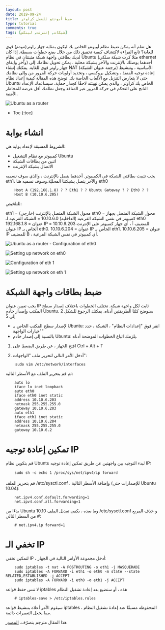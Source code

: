 ```yaml
---
layout: post
date: 2019-09-24
title: ضبط أبونتو للعمل كراوتر
type: tutorial
comments: true
tags: [شبكات, إنترنت, لينكس]
---
```



هل تعلم أنه يمكن ضبط نظام أوبونتو الخاص بك ليكون بمثابة جهاز راوتر(مودم) قوي للغاية؟ تابع القراءة لاكتشاف كيفية تحقيق ذلك من خلال بضع خطوات بسيطة.
إذا كان لديك بطاقتي واجهة شبكة مثبتتان في نظام Ubuntu (مثلا كرت شبكة سلكي ethernet وآخر وايفاي) أحدهما يوصلك بالإنترنت والآخر بشبكة محلية ، يمكن تحويل نظامك إلى جهاز راوتر قوي للغاية. يمكنك إنشاء NAT (ترجمة عنوان الشبكة) الأساسية ، وتنشيط إعادة توجيه المنفذ ، وتشكيل بروكسي ، وتحديد أولويات حركة المرور من وإلى نظامك حتى لا يتعارض التنزيل مع الألعاب الخاصة بك. توضح هذه المقالة كيفية إعداد نظام Ubuntu الخاص بك كراوتر ، والذي يمكن تهيئته لاحقًا كجدار حماية. سيساعدك الإعداد الناتج على التحكم في حركة المرور عبر المنافذ وجعل نظامك أقل عرضة للمخاطر الأمنية.

![Ubuntu as a router](/assets/ubuntu-as-router1.jpg)


* Toc
{:toc}

# انشاء بوابة

الشروط المسبقة لإعداد بوابة هي:

* كمبيوتر مع نظام التشغيل Ubuntu
* اثنين من بطاقات الشبكة
* الاتصال بشبكة الإنترنت

يجب تثبيت بطاقتي الشبكة في الكمبيوتر. أحدهما يتصل بالإنترنت ، والذي سوف نسميه eth1، والآخر يتصل بشبكتنا المحليّة.وسوف نسميه هنا eth0

        Host A (192.168.1.8) ? ? Eth1 ? ? Ubuntu Gateway ? ? Eth0 ? ?
        Host B (10.10.6.205)

للتلخيص:

eth1 = محول الشبكة المتصل بالإنترنت (خارجي)
eth0 = محول الشبكة المتصل بجهاز كمبيوتر في نفس الشبكة الفرعية (الداخلية)
10.10.6.0 = الشبكة الفرعية لـ eth0
192.168.1.8 = عنوان IP للمضيف أ ، أي جهاز كمبيوتر على الإنترنت
10.10.6.203 = عنوان IP الخاص بـ eth0.
10.10.6.204 = عنوان IP الخاص بـ eth1.
10.10.6.205 = عنوان IP للمضيف B ، أي كمبيوتر في نفس الشبكة الفرعية.

![Ubuntu as a router - Configuration of eth0](/assets/ubuntu-as-router2.png)

![Setting up network on eth0](/assets/ubuntu-as-router3.png)

![Configuration of eth 1](/assets/ubuntu-as-router4.png)

![Setting up network on eth 1](/assets/ubuntu-as-router5.png)

# ضبط بطاقات واجهة الشبكة

يجب تعيين عنوان IP ثابت لكل واجهة شبكة. تختلف الخطوات باختلاف إصدار سطح المكتب وإصدار خادم Ubuntu. سنوضح كلتا الطريقتين أدناه. يمكنك الرجوع للشكل 2 إلى 5

* لإصدار سطح المكتب الخاص بـ Ubuntu: انقر فوق "إعدادات النظام" ، الشبكة ، حدد "خيارات الواجهة"
* بالنسبة إلى إصدار خادم Ubuntu: يلزمك اتباع الخطوات الموضحة أدناه.
1. افتح الجهاز ، عن طريق الضغط على Ctrl + Alt + T
2. أدخل الأمر التالي لتحرير ملف "الواجهات":

        sudo vim /etc/network/interfaces
ثم قم بتحرير الملف مع الأسطر التالية:

        auto lo  
        iface lo inet loopback  
        auto eth0  
        iface eth0 inet static  
        address 10.10.6.203  
        netmask 255.255.255.0  
        gateway 10.10.6.203
        auto eth1  
        iface eth1 inet static  
        address 10.10.6.204  
        netmask 255.255.255.0  
        gateway 10.10.6.2

# تمكين إعادة توجيه IP

قم بتكوين نظام Ubuntu لبدء التوجيه بين واجهتين عن طريق تمكين إعادة توجيه IP:

        sudo sh -c echo 1 /proc/sys/net/ipv4/ip forward

قم بتحرير الملف /etc/sysctl.conf ، وإضافة الأسطر التالية (للإصدارات حتى Ubuntu 10.04):

        net.ipv4.conf.default.forwarding=1  
        net.ipv4.conf.all.forwarding=1

بدءًا من Ubuntu 10.10 وما بعده ، يكفي تعديل الملف /etc/sysctl.conf و حذف المربع # من السطر التالي:

        # net.ipv4.ip forward=1

# تخفي الـ IP

لتمكين تخفي IP ، أدخل مجموعة الأوامر التالية في الجهاز:

        sudo iptables -t nat -A POSTROUTING -o eth1 -j MASQUERADE
        sudo iptables -A FORWARD -i eth1 -o eth0 -m state --state RELATED,ESTABLISHED -j ACCEPT
        sudo iptables -A FORWARD -i eth0 -o eth1 -j ACCEPT

لا تنس حفظ قواعد iptables هذه ، أو ستضيع بعد إعادة تشغيل النظام

        # iptables-save > /etc/iptables.rules

سيقوم الأمر أعلاه بتنشيط قواعد iptables المحفوظة مسبقًا عند إعادة تشغيل النظام ، مما يجعل التغييرات دائمة.

هذا المقال مترجم بتصرّف. [المصدر](https://opensourceforu.com/2015/04/how-to-configure-ubuntu-as-a-router/)

